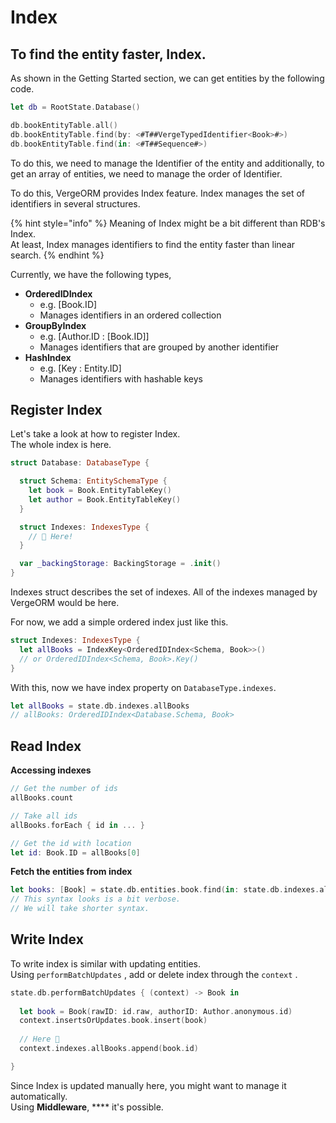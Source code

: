 # Index

## To find the entity faster, Index.

As shown in the Getting Started section, we can get entities by the following code.

```swift
let db = RootState.Database()

db.bookEntityTable.all()
db.bookEntityTable.find(by: <#T##VergeTypedIdentifier<Book>#>)
db.bookEntityTable.find(in: <#T##Sequence#>)
```

To do this, we need to manage the Identifier of the entity and additionally, to get an array of entities, we need to manage the order of Identifier.

To do this, VergeORM provides Index feature. Index manages the set of identifiers in several structures.

{% hint style="info" %}
Meaning of Index might be a bit different than RDB's Index.  
At least, Index manages identifiers to find the entity faster than linear search.
{% endhint %}

Currently, we have the following types,

* **OrderedIDIndex** 
  * e.g. \[Book.ID\]
  * Manages identifiers in an ordered collection
* **GroupByIndex**
  * e.g. \[Author.ID : \[Book.ID\]\]
  * Manages identifiers that are grouped by another identifier
* **HashIndex**
  * e.g. \[Key : Entity.ID\]
  * Manages identifiers with hashable keys

## Register Index

Let's take a look at how to register Index.  
The whole index is here.

```swift
struct Database: DatabaseType {

  struct Schema: EntitySchemaType {
    let book = Book.EntityTableKey()
    let author = Book.EntityTableKey()
  }

  struct Indexes: IndexesType {
    // 👋 Here!
  }

  var _backingStorage: BackingStorage = .init()
}
```

Indexes struct describes the set of indexes. All of the indexes managed by VergeORM would be here.

For now, we add a simple ordered index just like this.

```swift
struct Indexes: IndexesType {
  let allBooks = IndexKey<OrderedIDIndex<Schema, Book>>()
  // or OrderedIDIndex<Schema, Book>.Key()
}
```

With this, now we have index property on `DatabaseType.indexes`.

```swift
let allBooks = state.db.indexes.allBooks
// allBooks: OrderedIDIndex<Database.Schema, Book>
```

## Read Index

**Accessing indexes**

```swift
// Get the number of ids
allBooks.count

// Take all ids
allBooks.forEach { id in ... }

// Get the id with location
let id: Book.ID = allBooks[0]
```

**Fetch the entities from index**

```swift
let books: [Book] = state.db.entities.book.find(in: state.db.indexes.allBooks)
// This syntax looks is a bit verbose.
// We will take shorter syntax.
```

## Write Index

To write index is similar with updating entities.  
Using `performBatchUpdates` , add or delete index through the `context` .

```swift
state.db.performBatchUpdates { (context) -> Book in
          
  let book = Book(rawID: id.raw, authorID: Author.anonymous.id)
  context.insertsOrUpdates.book.insert(book)
  
  // Here 👋
  context.indexes.allBooks.append(book.id)

}
```

Since Index is updated manually here, you might want to manage it automatically.  
Using **Middleware**, **** it's possible.

